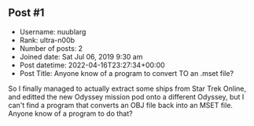 ## Post #1
- Username: nuublarg
- Rank: ultra-n00b
- Number of posts: 2
- Joined date: Sat Jul 06, 2019 9:30 am
- Post datetime: 2022-04-16T23:27:34+00:00
- Post Title: Anyone know of a program to convert TO an .mset file?

So I finally managed to actually extract some ships from Star Trek Online, and editted the new Odyssey mission pod onto a different Odyssey, but I can't find a program that converts an OBJ file back into an MSET file. Anyone know of a program to do that?
